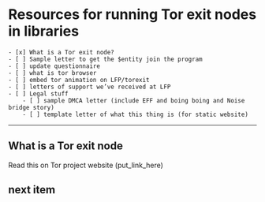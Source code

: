 # Resources for running Tor exit nodes in libraries

    - [x] What is a Tor exit node? 
    - [ ] Sample letter to get the $entity join the program
    - [ ] update questionnaire 
    - [ ] what is tor browser
    - [ ] embed tor animation on LFP/torexit
    - [ ] letters of support we’ve received at LFP
    - [ ] Legal stuff
        - [ ] sample DMCA letter (include EFF and boing boing and Noise bridge story)
        - [ ] template letter of what this thing is (for static website)
---

## What is a Tor exit node
Read this on Tor project website (put_link_here)

## next item
